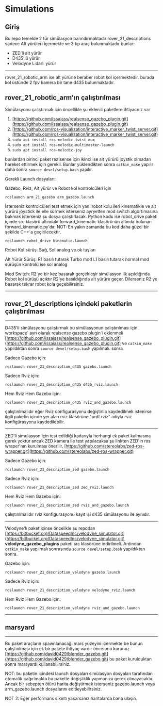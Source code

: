 # Simulations
## Giriş 
Bu repo temelde 2 tür simülasyon barındırmaktadır rover_21_descriptions sadece Alt yürüleri içermekte ve 3 tip araç bulunmaktadır bunlar:
- ZED'li alt yürür
- D435'lü yürür
- Velodyne Lidarlı yürür

--------------------------------------------------------------------------------------------------------------------------

rover_21_robotic_arm ise alt yürürle beraber robot kol içermektedir. burada kol üstünde 2 fpv kamera bir tane d435 bulunmaktadır.

## rover_21_robotic_arm'ın çalıştırılması
Simülasyonu çalıştırmak için öncellikle şu eklenili paketlere ihtiyacnız var 
1. [https://github.com/issaiass/realsense_gazebo_plugin.git](https://github.com/issaiass/realsense_gazebo_plugin.git)
2. [https://github.com/ros-visualization/interactive_marker_twist_server.git](https://github.com/ros-visualization/interactive_marker_twist_server.git)
3. `sudo apt install ros-melodic-twist-mux`
4. `sudo apt install ros-melodic-multimaster-launch`
5. `sudo apt install ros-melodic-joy`

bunlardan birinci paket realsense için ikinci ise alt yürürü joystik olmadan hareket ettirmek için gerekli. Bunlar yüklendikten sonra `catkin_make` yapılır daha sonra `source devel/setup.bash` yapılır.

Gerekli Launch dosyaları:

Gazebo, Rviz, Alt yürür ve Robot kol kontrolcüleri için

`roslaunch arm_21_gazebo arm_gazebo.launch`

İsterseniz kontrolcüleri test etmek için yani robot kolu ileri kinematikle ve alt yürürü joystick ile elle sürmek isterseniz ayryetten mod switch algortimasına bakmak isterseniz şu dosya çalıştırlacak. Python kodu ise robot_drive paketi içinde src klasörü altındaki forward_kinematic klasörünün altında bulunan forward_kinematic.py'dır. NOT: En yakın zamanda bu kod daha güzel bir şekilde C++'a geçirilecektir. 

`roslaunch robot_drive kinematic.launch`

Robot Kol sürüş: Sağ, Sol analog ve ok tuşları

Alt Yürür Sürüş: R1 basılı tutarak Turbo mod L1 basılı tutarak normal mod sürüşün kontrolü ise sol analog

Mod Switch: R2'ye bir kez basarak gerçekleşir simülasyon ilk açıldığında Robot kol sürüşü açıktır R2'ye basıldığında alt yürüre geçer. Dilerseniz R2 ye basarak tekrar robot kola geçebilirsiniz.

--------------------------------------------------------------------------------------------------------------------------
## rover_21_descriptions içindeki paketlerin çalıştırılması
--------------------------------------------------------------------------------------------------------------------------

D435'li simülasyonu çalıştırmak bu simülasyonun çalıştırılması için workspace' ayrı olarak realsense gazebo plugin'i eklenmeli [https://github.com/issaiass/realsense_gazebo_plugin.git](https://github.com/issaiass/realsense_gazebo_plugin.git) ve `catkin_make` yapıldıktan sonra `source devel/setup.bash` yapılmalı. sonra

Sadece Gazebo için:

`roslaunch rover_21_description_d435 gazebo.launch`

Sadece Rviz için:

`roslaunch rover_21_description_d435 d435_rviz.launch`

Hem Rviz Hem Gazebo için:

`roslaunch rover_21_description_d435 rviz_and_gazebo.launch`

çalıştırılmalıdır eğer Rviz configurasyonu değiştirlip kaydedilmek istenirse ilgili paketin içinde yer alan rviz klasörüne "urdf.rviz" adıyla rviz konfigürasyonu kaydedilebilir. 

------------------------------------------------------------------------------------------------------------------------------------------

ZED'li simulasyon için test edildiği kadarıyla herhangi ek paket kulmasına gerek yoktur ancak ZED kamera ile test yapılacaksa şu linkten ZED'in ros wraper'nın kurulması önerilir. [https://github.com/stereolabs/zed-ros-wrapper.git](https://github.com/stereolabs/zed-ros-wrapper.git)

Sadece Gazebo için:

`roslaunch rover_21_description_zed gazebo.launch`

Sadece Rviz için:

`roslaunch rover_21_description_zed zed_rviz.launch`

Hem Rviz Hem Gazebo için:

`roslaunch rover_21_description_zed rviz_and_gazebo.launch`

çalıştırılmalıdır rviz konfigurasyonu kayıt işi d435 simülasyonu ile aynıdır.

----------------------------------------------------------------------------------------------------------------------------------------------
Velodyne'lı paket içinse öncelikle şu repodan [https://bitbucket.org/DataspeedInc/velodyne_simulator.git](https://bitbucket.org/DataspeedInc/velodyne_simulator.git) **velodyne_gazebo_plugins** paketi src klasörüne indirilmeli. Ardından `catkin_make` yapılmalı sonrasında `source devel/setup.bash` yapıldıktan sonra.

Gazebo için:

`roslaunch rover_21_description_velodyne gazebo.launch`

Sadece Rviz için:

`roslaunch rover_21_description_velodyne velodyne_rviz.launch`

Hem Rviz Hem Gazebo için:

`roslaunch rover_21_description_velodyne rviz_and_gazebo.launch`

-----------------------------------------------------------------------------------------------
## marsyard
-----------------------------------------------------------------------------------------------
Bu paket araçların spawnlanacağı mars yüzeyini içermekte be bunun çalıştırılması için ek bir pakete ihtiyaç vardır önce onu kurunuz.
[https://github.com/david0429/blender_gazebo.git](https://github.com/david0429/blender_gazebo.git) bu paket kurulduktan sonra marsyardı kullanabilirsiniz.

NOT: bu paketin içindeki launch dosyaları simülasyon dosyaları tarafından otomatik çağırlmakta bu pakette değişliklik yapmanıza gerek olmayacaktır. Ancak bir sebepten ötürü harita değiştirmek isterseniz gazebo.launch veya arm_gazebo.launch dosyalarını editleyebilirsiniz.

NOT 2: Eğer performans sıkıntı yaşarsanız haritalarda bana ulaşın.